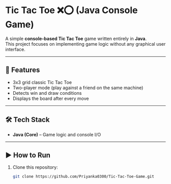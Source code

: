 # Tic Tac Toe ❌⭕ (Java Console Game)

A simple **console-based Tic Tac Toe** game written entirely in **Java**.  
This project focuses on implementing game logic without any graphical user interface.  

---

## 🚀 Features
- 3x3 grid classic Tic Tac Toe  
- Two-player mode (play against a friend on the same machine)  
- Detects win and draw conditions  
- Displays the board after every move  

---

## 🛠️ Tech Stack
- **Java (Core)** – Game logic and console I/O  

---

## ▶️ How to Run
1. Clone this repository:
   ```bash
   git clone https://github.com/Priyanka0300/Tic-Tac-Toe-Game.git
